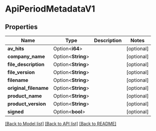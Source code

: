 # ApiPeriodMetadataV1

## Properties

Name | Type | Description | Notes
------------ | ------------- | ------------- | -------------
**av_hits** | Option<**i64**> |  | [optional]
**company_name** | Option<**String**> |  | [optional]
**file_description** | Option<**String**> |  | [optional]
**file_version** | Option<**String**> |  | [optional]
**filename** | Option<**String**> |  | [optional]
**original_filename** | Option<**String**> |  | [optional]
**product_name** | Option<**String**> |  | [optional]
**product_version** | Option<**String**> |  | [optional]
**signed** | Option<**bool**> |  | [optional]

[[Back to Model list]](../README.md#documentation-for-models) [[Back to API list]](../README.md#documentation-for-api-endpoints) [[Back to README]](../README.md)
